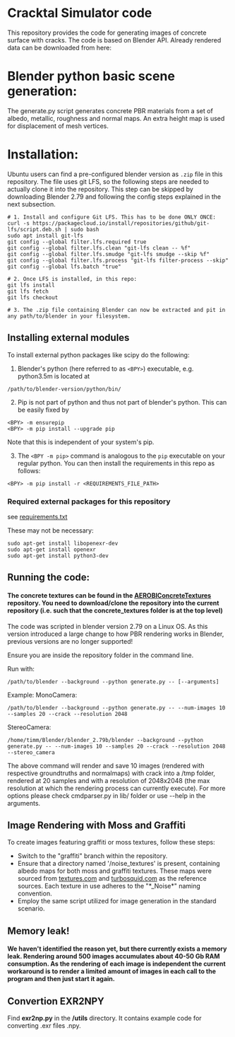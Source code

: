 # Cracktal Simulator code
This repository provides the code for generating images of concrete surface with cracks. The code is based on Blender API. Already rendered data can be downloaded from here:
# Blender python basic scene generation:

The generate.py script generates concrete PBR materials from a set of albedo, metallic, roughness and normal maps.
An extra height map is used for displacement of mesh vertices. 

# Installation:

Ubuntu users can find a pre-configured blender version as `.zip` file in this repository. The file uses git LFS, so the following steps are needed to actually clone it into the repository. This step can be skipped by downloading Blender 2.79 and following the config steps explained in the next subsection.

```
# 1. Install and configure Git LFS. This has to be done ONLY ONCE:
curl -s https://packagecloud.io/install/repositories/github/git-lfs/script.deb.sh | sudo bash
sudo apt install git-lfs
git config --global filter.lfs.required true
git config --global filter.lfs.clean "git-lfs clean -- %f"
git config --global filter.lfs.smudge "git-lfs smudge --skip %f"
git config --global filter.lfs.process "git-lfs filter-process --skip"
git config --global lfs.batch "true"

# 2. Once LFS is installed, in this repo:
git lfs install
git lfs fetch
git lfs checkout

# 3. The .zip file containing Blender can now be extracted and pit in any path/to/blender in your filesystem.
```

## Installing external modules

To install external python packages like scipy do the following:

1. Blender's python (here referred to as `<BPY>`) executable, e.g. python3.5m is located at 
~~~
/path/to/blender-version/python/bin/ 
~~~

2. Pip is not part of python and thus not part of blender's python. This can be easily fixed by
~~~
<BPY> -m ensurepip
<BPY> -m pip install --upgrade pip
~~~

Note that this is independent of your system's pip. 

3. The `<BPY -m pip>` command is analogous to the `pip` executable on your regular python. You can then install the requirements in this repo as follows:
~~~
<BPY> -m pip install -r <REQUIREMENTS_FILE_PATH>
~~~


### Required external packages for this repository

see [requirements.txt](requirements.txt)

These may not be necessary:

~~~
sudo apt-get install libopenexr-dev
sudo apt-get install openexr
sudo apt-get install python3-dev
~~~


## Running the code:
#### The concrete textures can be found in the [AEROBIConcreteTextures](https://git.ccc.cs.uni-frankfurt.de/AEROBI/AEROBIConcreteTextures) repository. You need to download/clone the repository into the current repository (i.e. such that the concrete_textures folder is at the top level)

The code was scripted in blender version 2.79 on a Linux OS. As this version introduced a large change to how PBR rendering works in Blender, previous versions are no longer supported! 

Ensure you are inside the repository folder in the command line. 

Run with:
~~~
/path/to/blender --background --python generate.py -- [--arguments]
~~~ 

Example:
MonoCamera:
~~~
/path/to/blender --background --python generate.py -- --num-images 10 --samples 20 --crack --resolution 2048
~~~
StereoCamera:
~~~
/home/timm/Blender/blender_2.79b/blender --background --python generate.py -- --num-images 10 --samples 20 --crack --resolution 2048 --stereo_camera
~~~

The above command will render and save 10 images (rendered with respective groundtruths and normalmaps) with crack into a /tmp folder, rendered at 20 samples and with a resolution of 2048x2048 (the max resolution at which the rendering process can currently execute). For more options please check cmdparser.py in lib/ folder or use --help in the arguments.

## Image Rendering with Moss and Graffiti

To create images featuring graffiti or moss textures, follow these steps:

- Switch to the "graffiti" branch within the repository. 
- Ensure that a directory named '/noise_textures' is present, containing albedo maps for both moss and graffiti textures. These maps were sourced from [textures.com](https://www.textures.com/search?q=moss) and [turbosquid.com](https://www.turbosquid.com/FullPreview/490921) as the reference sources. Each texture in use adheres to the "\*_Noise*" naming convention.
- Employ the same script utilized for image generation in the standard scenario.

## Memory leak!
#### We haven't identified the reason yet, but there currently exists a memory leak. Rendering around 500 images accumulates about 40-50 Gb RAM consumption. As the rendering of each image is independent the current workaround is to render a limited amount of images in each call to the program and then just start it again.   

## Convertion EXR2NPY
Find __exr2np.py__ in the __/utils__ directory. It contains example code for converting .exr files .npy.

